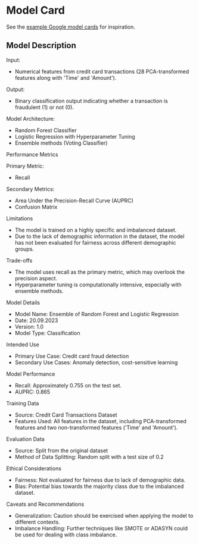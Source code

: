 # Model Card

See the [example Google model cards](https://modelcards.withgoogle.com/model-reports) for inspiration. 

## Model Description


Input: 
- Numerical features from credit card transactions (28 PCA-transformed features along with 'Time' and 'Amount').

Output: 
- Binary classification output indicating whether a transaction is fraudulent (1) or not (0).

Model Architecture: 
- Random Forest Classifier
- Logistic Regression with Hyperparameter Tuning
- Ensemble methods (Voting Classifier)

Performance Metrics

Primary Metric: 
- Recall

Secondary Metrics: 
- Area Under the Precision-Recall Curve (AUPRC)
- Confusion Matrix

Limitations

- The model is trained on a highly specific and imbalanced dataset.
- Due to the lack of demographic information in the dataset, the model has not been evaluated for fairness across different demographic groups.

Trade-offs

- The model uses recall as the primary metric, which may overlook the precision aspect.
- Hyperparameter tuning is computationally intensive, especially with ensemble methods.



Model Details

- Model Name: Ensemble of Random Forest and Logistic Regression
- Date: 20.09.2023
- Version: 1.0
- Model Type: Classification

Intended Use

- Primary Use Case: Credit card fraud detection
- Secondary Use Cases: Anomaly detection, cost-sensitive learning

Model Performance

- Recall: Approximately 0.755 on the test set.
- AUPRC: 0.865
  
Training Data

- Source: Credit Card Transactions Dataset
- Features Used: All features in the dataset, including PCA-transformed features and two non-transformed features ('Time' and 'Amount').

Evaluation Data

- Source: Split from the original dataset
- Method of Data Splitting: Random split with a test size of 0.2

Ethical Considerations

- Fairness: Not evaluated for fairness due to lack of demographic data.
- Bias: Potential bias towards the majority class due to the imbalanced dataset.

Caveats and Recommendations

- Generalization: Caution should be exercised when applying the model to different contexts.
- Imbalance Handling: Further techniques like SMOTE or ADASYN could be used for dealing with class imbalance.



